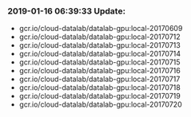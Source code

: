 ### 2019-01-16 06:39:33 Update:

- gcr.io/cloud-datalab/datalab-gpu:local-20170609
- gcr.io/cloud-datalab/datalab-gpu:local-20170712
- gcr.io/cloud-datalab/datalab-gpu:local-20170713
- gcr.io/cloud-datalab/datalab-gpu:local-20170714
- gcr.io/cloud-datalab/datalab-gpu:local-20170715
- gcr.io/cloud-datalab/datalab-gpu:local-20170716
- gcr.io/cloud-datalab/datalab-gpu:local-20170717
- gcr.io/cloud-datalab/datalab-gpu:local-20170718
- gcr.io/cloud-datalab/datalab-gpu:local-20170719
- gcr.io/cloud-datalab/datalab-gpu:local-20170720
